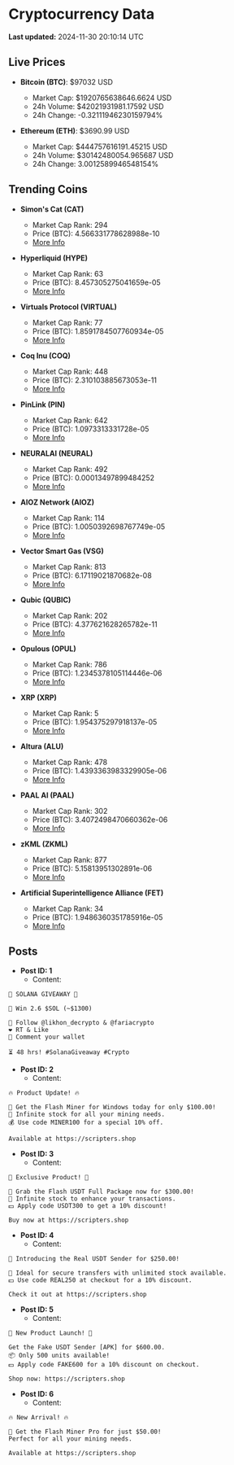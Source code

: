 # Cryptocurrency Data

**Last updated:** 2024-11-30 20:10:14 UTC

## Live Prices
- **Bitcoin (BTC)**: $97032 USD
  - Market Cap: $1920765638646.6624 USD
  - 24h Volume: $42021931981.17592 USD
  - 24h Change: -0.32111946230159794%

- **Ethereum (ETH)**: $3690.99 USD
  - Market Cap: $444757616191.45215 USD
  - 24h Volume: $30142480054.965687 USD
  - 24h Change: 3.0012589946548154%

## Trending Coins
- **Simon's Cat (CAT)**
  - Market Cap Rank: 294
  - Price (BTC): 4.566331778628988e-10
  - [More Info](https://www.coingecko.com/en/coins/simons-cat)

- **Hyperliquid (HYPE)**
  - Market Cap Rank: 63
  - Price (BTC): 8.457305275041659e-05
  - [More Info](https://www.coingecko.com/en/coins/hyperliquid)

- **Virtuals Protocol (VIRTUAL)**
  - Market Cap Rank: 77
  - Price (BTC): 1.8591784507760934e-05
  - [More Info](https://www.coingecko.com/en/coins/virtual-protocol)

- **Coq Inu (COQ)**
  - Market Cap Rank: 448
  - Price (BTC): 2.310103885673053e-11
  - [More Info](https://www.coingecko.com/en/coins/coq-inu)

- **PinLink (PIN)**
  - Market Cap Rank: 642
  - Price (BTC): 1.0973313331728e-05
  - [More Info](https://www.coingecko.com/en/coins/pinlink)

- **NEURALAI (NEURAL)**
  - Market Cap Rank: 492
  - Price (BTC): 0.00013497899484252
  - [More Info](https://www.coingecko.com/en/coins/neuralai)

- **AIOZ Network (AIOZ)**
  - Market Cap Rank: 114
  - Price (BTC): 1.0050392698767749e-05
  - [More Info](https://www.coingecko.com/en/coins/aioz-network)

- **Vector Smart Gas (VSG)**
  - Market Cap Rank: 813
  - Price (BTC): 6.17119021870682e-08
  - [More Info](https://www.coingecko.com/en/coins/vector-smart-gas)

- **Qubic (QUBIC)**
  - Market Cap Rank: 202
  - Price (BTC): 4.377621628265782e-11
  - [More Info](https://www.coingecko.com/en/coins/qubic)

- **Opulous (OPUL)**
  - Market Cap Rank: 786
  - Price (BTC): 1.2345378105114446e-06
  - [More Info](https://www.coingecko.com/en/coins/opulous)

- **XRP (XRP)**
  - Market Cap Rank: 5
  - Price (BTC): 1.954375297918137e-05
  - [More Info](https://www.coingecko.com/en/coins/xrp)

- **Altura (ALU)**
  - Market Cap Rank: 478
  - Price (BTC): 1.4393363983329905e-06
  - [More Info](https://www.coingecko.com/en/coins/altura)

- **PAAL AI (PAAL)**
  - Market Cap Rank: 302
  - Price (BTC): 3.4072498470660362e-06
  - [More Info](https://www.coingecko.com/en/coins/paal-ai)

- **zKML (ZKML)**
  - Market Cap Rank: 877
  - Price (BTC): 5.15813951302891e-06
  - [More Info](https://www.coingecko.com/en/coins/zkml)

- **Artificial Superintelligence Alliance (FET)**
  - Market Cap Rank: 34
  - Price (BTC): 1.9486360351785916e-05
  - [More Info](https://www.coingecko.com/en/coins/artificial-superintelligence-alliance)

## Posts
- **Post ID: 1**
  - Content:
```
🚀 SOLANA GIVEAWAY 🚀

🎁 Win 2.6 $SOL (~$1300)

🤝 Follow @likhon_decrypto & @fariacrypto
❤️ RT & Like
💬 Comment your wallet

⏳ 48 hrs! #SolanaGiveaway #Crypto
```

- **Post ID: 2**
  - Content:
```
🔥 Product Update! 🔥

🚀 Get the Flash Miner for Windows today for only $100.00!
🔋 Infinite stock for all your mining needs.
💰 Use code MINER100 for a special 10% off.

Available at https://scripters.shop
```

- **Post ID: 3**
  - Content:
```
🎁 Exclusive Product! 🎁

💸 Grab the Flash USDT Full Package now for $300.00!
🎉 Infinite stock to enhance your transactions.
💵 Apply code USDT300 to get a 10% discount!

Buy now at https://scripters.shop
```

- **Post ID: 4**
  - Content:
```
💎 Introducing the Real USDT Sender for $250.00!

💼 Ideal for secure transfers with unlimited stock available.
💵 Use code REAL250 at checkout for a 10% discount.

Check it out at https://scripters.shop
```

- **Post ID: 5**
  - Content:
```
🚀 New Product Launch! 🚀

Get the Fake USDT Sender [APK] for $600.00.
📦 Only 500 units available!
💵 Apply code FAKE600 for a 10% discount on checkout.

Shop now: https://scripters.shop
```

- **Post ID: 6**
  - Content:
```
🔥 New Arrival! 🔥

💸 Get the Flash Miner Pro for just $50.00!
Perfect for all your mining needs.

Available at https://scripters.shop
```

